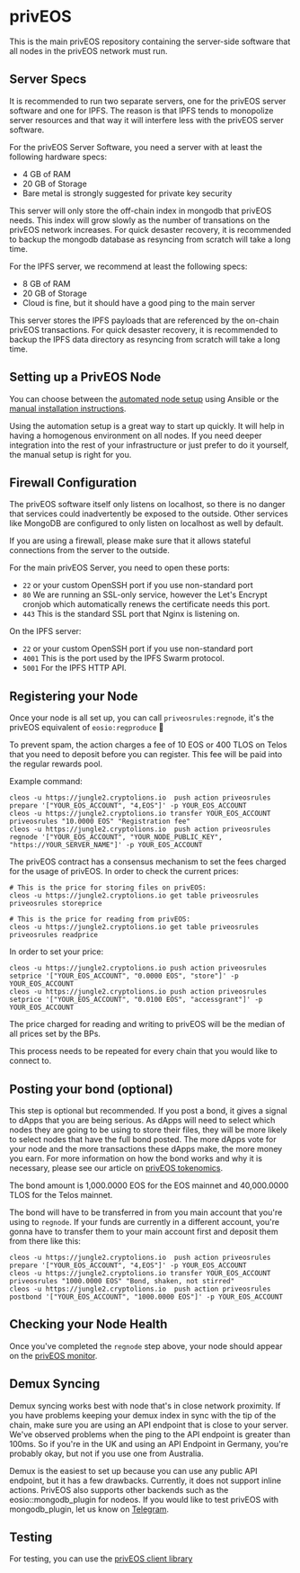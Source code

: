 # privEOS

This is the main privEOS repository containing the server-side software that all nodes in the privEOS network must run.

## Server Specs
It is recommended to run two separate servers, one for the privEOS server software and one for IPFS. The reason is that IPFS tends to monopolize server resources and that way it will interfere less with the privEOS server software.

For the privEOS Server Software, you need a server with at least the following hardware specs:

* 4 GB of RAM
* 20 GB of Storage
* Bare metal is strongly suggested for private key security

This server will only store the off-chain index in mongodb that privEOS needs. This index will grow slowly as the number of transations on the privEOS network increases. For quick desaster recovery, it is recommended to backup the mongodb database as resyncing from scratch will take a long time.

For the IPFS server, we recommend at least the following specs:

* 8 GB of RAM
* 20 GB of Storage
* Cloud is fine, but it should have a good ping to the main server

This server stores the IPFS payloads that are referenced by the on-chain privEOS transactions. For quick desaster recovery, it is recommended to backup the IPFS data directory as resyncing from scratch will take a long time.

## Setting up a PrivEOS Node

You can choose between the [automated node setup](https://github.com/rawrat/priveos-automation) using Ansible or the [manual installation instructions](https://github.com/rawrat/privEOS/blob/master/Manual_Node_Setup.md). 

Using the automation setup is a great way to start up quickly. It will help in having a homogenous environment on all nodes. If you need deeper integration into the rest of your infrastructure or just prefer to do it yourself, the manual setup is right for you.

## Firewall Configuration
The privEOS software itself only listens on localhost, so there is no danger that services could inadvertently be exposed to the outside. Other services like MongoDB are configured to only listen on localhost as well by default. 

If you are using a firewall, please make sure that it allows stateful connections from the server to the outside. 

For the main privEOS Server, you need to open these ports: 
* `22` or your custom OpenSSH port if you use non-standard port
* `80` We are running an SSL-only service, however the Let's Encrypt cronjob which automatically renews the certificate needs this port.
* `443` This is the standard SSL port that Nginx is listening on.

On the IPFS server:
* `22` or your custom OpenSSH port if you use non-standard port
* `4001` This is the port used by the IPFS Swarm protocol. 
* `5001` For the IPFS HTTP API.  
    
## Registering your Node
Once your node is all set up, you can call ```priveosrules:regnode```, it's the privEOS equivalent of ```eosio:regproduce``` 🙂

To prevent spam, the action charges a fee of 10 EOS or 400 TLOS on Telos that you need to deposit before you can register. This fee will be paid into the regular rewards pool.

Example command:

    cleos -u https://jungle2.cryptolions.io  push action priveosrules prepare '["YOUR_EOS_ACCOUNT", "4,EOS"]' -p YOUR_EOS_ACCOUNT
    cleos -u https://jungle2.cryptolions.io transfer YOUR_EOS_ACCOUNT priveosrules "10.0000 EOS" "Registration fee"
    cleos -u https://jungle2.cryptolions.io  push action priveosrules regnode '["YOUR_EOS_ACCOUNT", "YOUR_NODE_PUBLIC_KEY", "https://YOUR_SERVER_NAME"]' -p YOUR_EOS_ACCOUNT
    
The privEOS contract has a consensus mechanism to set the fees charged for the usage of privEOS. In order to check the current prices:

    # This is the price for storing files on privEOS:
    cleos -u https://jungle2.cryptolions.io get table priveosrules priveosrules storeprice
    
    # This is the price for reading from privEOS:
    cleos -u https://jungle2.cryptolions.io get table priveosrules priveosrules readprice

In order to set your price:
    
    cleos -u https://jungle2.cryptolions.io push action priveosrules setprice '["YOUR_EOS_ACCOUNT", "0.0000 EOS", "store"]' -p YOUR_EOS_ACCOUNT
    cleos -u https://jungle2.cryptolions.io push action priveosrules setprice '["YOUR_EOS_ACCOUNT", "0.0100 EOS", "accessgrant"]' -p YOUR_EOS_ACCOUNT

The price charged for reading and writing to privEOS will be the median of all prices set by the BPs.

This process needs to be repeated for every chain that you would like to connect to.

## Posting your bond (optional)

This step is optional but recommended. If you post a bond, it gives a signal to dApps that you are being serious. As dApps will need to select which nodes they are going to be using to store their files, they will be more likely to select nodes that have the full bond posted. The more dApps vote for your node and the more transactions these dApps make, the more money you earn. For more information on how the bond works and why it is necessary, please see our article on [privEOS tokenomics](https://steemit.com/priveos/@slant/priveos-tokenomics).

The bond amount is 1,000.0000 EOS for the EOS mainnet and 40,000.0000 TLOS for the Telos mainnet.

The bond will have to be transferred in from you main account that you're using to `regnode`. If your funds are currently in a different account, you're gonna have to transfer them to your main account first and deposit them from there like this:

    cleos -u https://jungle2.cryptolions.io  push action priveosrules prepare '["YOUR_EOS_ACCOUNT", "4,EOS"]' -p YOUR_EOS_ACCOUNT
    cleos -u https://jungle2.cryptolions.io transfer YOUR_EOS_ACCOUNT priveosrules "1000.0000 EOS" "Bond, shaken, not stirred"
    cleos -u https://jungle2.cryptolions.io  push action priveosrules postbond '["YOUR_EOS_ACCOUNT", "1000.0000 EOS"]' -p YOUR_EOS_ACCOUNT

## Checking your Node Health
Once you've completed the ```regnode``` step above, your node should appear on the [privEOS monitor](https://monitor.priveos.io/). 

## Demux Syncing
Demux syncing works best with node that's in close network proximity. If you have problems keeping your demux index in sync with the tip of the chain, make sure you are using an API endpoint that is close to your server. We've observed problems when the ping to the API endpoint is greater than 100ms. So if you're in the UK and using an API Endpoint in Germany, you're probably okay, but not if you use one from Australia.

Demux is the easiest to set up because you can use any public API endpoint, but it has a few drawbacks. Currently, it does not support inline actions. PrivEOS also supports other backends such as the eosio::mongodb_plugin for nodeos. If you would like to test privEOS with mongodb_plugin, let us know on [Telegram](https://t.me/SLANT_official).

## Testing
For testing, you can use the [privEOS client library](https://github.com/rawrat/priveos-client)


